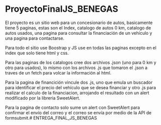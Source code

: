 # ProyectoFinalJS_BENEGAS


El proyecto es un sitio web para un concesionario de autos, basicamente tiene 5 paginas, estas son el Index, catalogo de autos 0 km, catalogo de autos usados, una pagina para consultar la financiación de un vehículo y una pagina para contactarse.

Para todo el sitio use Boostrap y JS use en todas las paginas excepto en el index que solo tiene html y css.

Para las paginas de los catalogos cree dos archivos .json (uno para 0 km y otro para usados), lo mismo con los archivos .js que tomaron el .json a traves de un fetch para volcar la información al html.

Para la pagina de financición vincule dos .js, uno que emula un buscador para identificar el precio del vehículo que se desea financiar y otro .js para realizar el calculo de la financiacion, arrojando el resultado con un alert modificado por la libreria SweetAlert.

Para la pagina de contacto solo sume un alert con SweetAlert para confirmar el envío del correo y el correo se envía por medio de la API de formsubmit.# ENTREGA_FINAL_JS_BENEGAS
